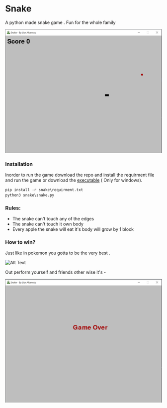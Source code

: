 # Snake 
A python made snake game . Fun for the whole family

![python snake game](/snake/assets/readme_snake_1.png "Game start")

### Installation  
Inorder to run the game download the repo and install the requirment file and run the game or download the  [executable](https://github.com/Lior-Altarescu/games/releases/tag/snake-1.0)   ( Only for windows).


```python
pip install -r snake\requirment.txt
python3 snake\snake.py
```

### Rules:
- The snake can't touch any of the edges
- The snake can't touch it own body
- Every apple the snake will eat it's body will grow by 1 block

### How to win?
Just like in pokemon you gotta to be the very best .  

![Alt Text](https://media.giphy.com/media/lEc7pLgBpipbi/giphy.gif)

Out perform yourself and friends other wise it's -  

![python snake game over](/snake/assets/readme_snake_2.png "Game over")
